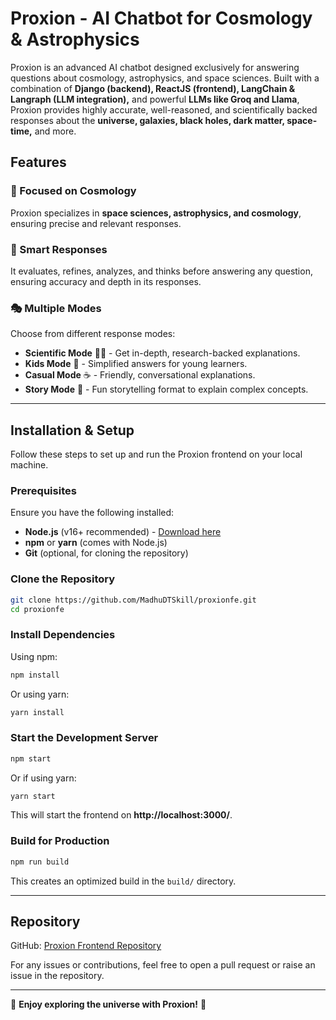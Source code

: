 # Proxion - AI Chatbot for Cosmology & Astrophysics

Proxion is an advanced AI chatbot designed exclusively for answering questions about cosmology, astrophysics, and space sciences. Built with a combination of **Django (backend), ReactJS (frontend), LangChain & Langraph (LLM integration),** and powerful **LLMs like Groq and Llama**, Proxion provides highly accurate, well-reasoned, and scientifically backed responses about the **universe, galaxies, black holes, dark matter, space-time,** and more.

## Features

### 🌌 Focused on Cosmology
Proxion specializes in **space sciences, astrophysics, and cosmology**, ensuring precise and relevant responses.

### 🤖 Smart Responses
It evaluates, refines, analyzes, and thinks before answering any question, ensuring accuracy and depth in its responses.

### 🎭 Multiple Modes
Choose from different response modes:
- **Scientific Mode** 🧑‍🔬 - Get in-depth, research-backed explanations.
- **Kids Mode** 👦 - Simplified answers for young learners.
- **Casual Mode** ☕ - Friendly, conversational explanations.
- **Story Mode** 📖 - Fun storytelling format to explain complex concepts.

---

## Installation & Setup

Follow these steps to set up and run the Proxion frontend on your local machine.

### Prerequisites
Ensure you have the following installed:
- **Node.js** (v16+ recommended) - [Download here](https://nodejs.org/)
- **npm** or **yarn** (comes with Node.js)
- **Git** (optional, for cloning the repository)

### Clone the Repository
```sh
git clone https://github.com/MadhuDTSkill/proxionfe.git
cd proxionfe
```

### Install Dependencies
Using npm:
```sh
npm install
```

Or using yarn:
```sh
yarn install
```

### Start the Development Server
```sh
npm start
```
Or if using yarn:
```sh
yarn start
```
This will start the frontend on **http://localhost:3000/**.

### Build for Production
```sh
npm run build
```
This creates an optimized build in the `build/` directory.

---

## Repository
GitHub: [Proxion Frontend Repository](https://github.com/MadhuDTSkill/proxionfe.git)

For any issues or contributions, feel free to open a pull request or raise an issue in the repository.

---

🚀 **Enjoy exploring the universe with Proxion!** 🌠

